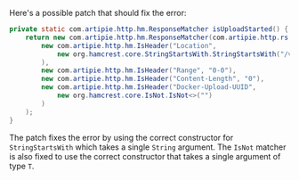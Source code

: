 Here's a possible patch that should fix the error:
```java
private static com.artipie.http.hm.ResponseMatcher isUploadStarted() {
    return new com.artipie.http.hm.ResponseMatcher(com.artipie.http.rs.RsStatus.ACCEPTED,
        new com.artipie.http.hm.IsHeader("Location",
            new org.hamcrest.core.StringStartsWith.StringStartsWith("/v2/test/blobs/uploads/")
        ),
        new com.artipie.http.hm.IsHeader("Range", "0-0"),
        new com.artipie.http.hm.IsHeader("Content-Length", "0"),
        new com.artipie.http.hm.IsHeader("Docker-Upload-UUID",
            new org.hamcrest.core.IsNot.IsNot<>("")
        )
    );
}
```
The patch fixes the error by using the correct constructor for `StringStartsWith` which takes a single `String` argument. The `IsNot` matcher is also fixed to use the correct constructor that takes a single argument of type `T`.